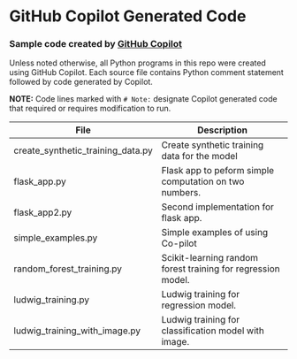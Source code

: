 # GitHub Copilot Generated Code

### Sample code created by [GitHub Copilot](https://copilot.github.com/)

Unless noted otherwise, all Python programs in this repo were created using GitHub Copilot.  Each source file contains Python comment statement followed by code generated by Copilot.

**NOTE:**  Code lines marked with `# Note:` designate Copilot generated code that required or requires modification to run.

| File                              | Description                                                  |
|-----------------------------------|--------------------------------------------------------------|
| create_synthetic_training_data.py | Create synthetic training data for the model                 |
| flask_app.py                      | Flask app to peform simple computation on two numbers.       |
| flask_app2.py                     | Second implementation for flask app.                         |
|simple_examples.py| Simple examples of using Co-pilot                            |
|random_forest_training.py| Scikit-learning random forest training for regression model. |
|ludwig_training.py| Ludwig training for regression model.                        |
|ludwig_training_with_image.py| Ludwig training for classification model with image.         |


